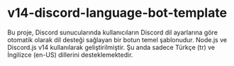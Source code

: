 # v14-discord-language-bot-template
Bu proje, Discord sunucularında kullanıcıların Discord dil ayarlarına göre otomatik olarak dil desteği sağlayan bir botun temel şablonudur. Node.js ve Discord.js v14 kullanılarak geliştirilmiştir. Şu anda sadece Türkçe (tr) ve İngilizce (en-US) dillerini desteklemektedir.

